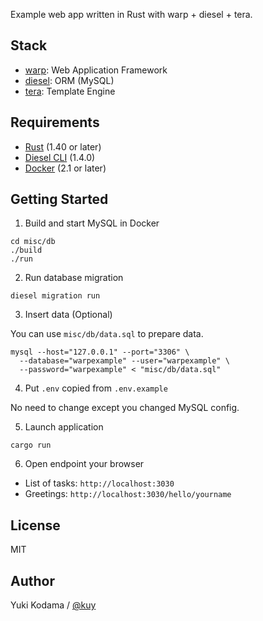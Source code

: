 Example web app written in Rust with warp + diesel + tera.

## Stack

- [warp](https://github.com/seanmonstar/warp): Web Application Framework
- [diesel](https://github.com/diesel-rs/diesel): ORM (MySQL)
- [tera](https://github.com/Keats/tera): Template Engine

## Requirements

- [Rust](https://www.rust-lang.org/tools/install) (1.40 or later)
- [Diesel CLI](http://diesel.rs/guides/getting-started/) (1.4.0)
- [Docker](https://www.docker.com/get-started) (2.1 or later)

## Getting Started

1. Build and start MySQL in Docker

```
cd misc/db
./build
./run
```

2. Run database migration

```
diesel migration run
```

3. Insert data (Optional)

You can use `misc/db/data.sql` to prepare data.

```
mysql --host="127.0.0.1" --port="3306" \
  --database="warpexample" --user="warpexample" \
  --password="warpexample" < "misc/db/data.sql"
```

4. Put `.env` copied from `.env.example`

No need to change except you changed MySQL config.

5. Launch application

```
cargo run
```

6. Open endpoint your browser

- List of tasks: `http://localhost:3030`
- Greetings: `http://localhost:3030/hello/yourname`

## License

MIT

## Author

Yuki Kodama / [@kuy](https://twitter.com/kuy)

